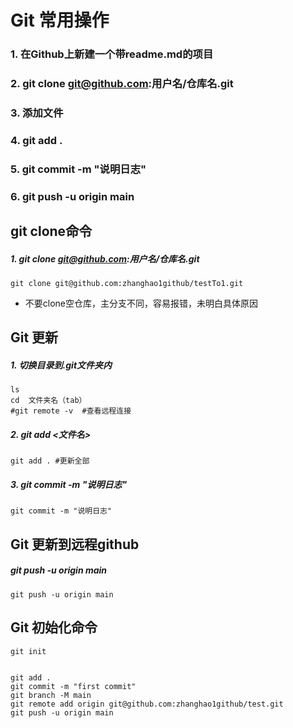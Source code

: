 
# Git 常用操作

### 1.  在Github上新建一个带readme.md的项目
### 2.  git clone git@github.com:用户名/仓库名.git

### 3.  添加文件

### 4. git add . 

### 5. git commit -m "说明日志"

### 6. git push -u origin main




## git clone命令

#####  1. git clone git@github.com:用户名/仓库名.git

```shell
git clone git@github.com:zhanghao1github/testTo1.git
```

- 不要clone空仓库，主分支不同，容易报错，未明白具体原因

## Git 更新

#####  1. 切换目录到.git文件夹内

```shell
ls
cd  文件夹名（tab）
#git remote -v  #查看远程连接
```

##### 2. git add <文件名>

```shell
git add . #更新全部
```

##### 3. git commit -m "说明日志"

```shell
git commit -m "说明日志"
```

## Git 更新到远程github

##### git push -u origin main

```shell
git push -u origin main
```

## Git 初始化命令

```shell
git init


git add .
git commit -m "first commit"
git branch -M main
git remote add origin git@github.com:zhanghao1github/test.git
git push -u origin main
```

